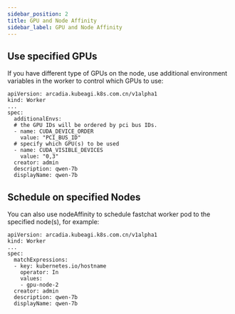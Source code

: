 ```yaml
---
sidebar_position: 2
title: GPU and Node Affinity
sidebar_label: GPU and Node Affinity
---
```



## Use specified GPUs

If you have different type of GPUs on the node, use additional environment variables in the worker to control which GPUs to use:
```
apiVersion: arcadia.kubeagi.k8s.com.cn/v1alpha1
kind: Worker
...
spec:
  additionalEnvs:
  # the GPU IDs will be ordered by pci bus IDs.
  - name: CUDA_DEVICE_ORDER
    value: "PCI_BUS_ID"
  # specify which GPU(s) to be used
  - name: CUDA_VISIBLE_DEVICES
    value: "0,3"
  creator: admin
  description: qwen-7b
  displayName: qwen-7b
```

## Schedule on specified Nodes
You can also use nodeAffinity to schedule fastchat worker pod to the specified node(s), for example:
```
apiVersion: arcadia.kubeagi.k8s.com.cn/v1alpha1
kind: Worker
...
spec:
  matchExpressions:
  - key: kubernetes.io/hostname
    operator: In
    values:
    - gpu-node-2
  creator: admin
  description: qwen-7b
  displayName: qwen-7b
```
